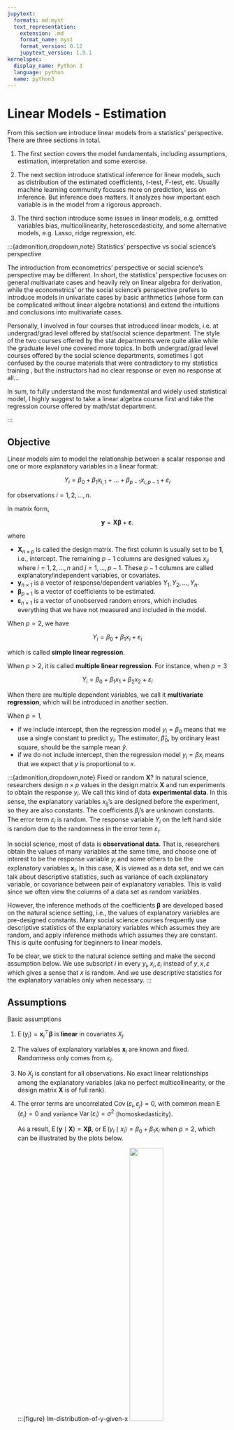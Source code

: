 ```yaml
---
jupytext:
  formats: md:myst
  text_representation:
    extension: .md
    format_name: myst
    format_version: 0.12
    jupytext_version: 1.9.1
kernelspec:
  display_name: Python 3
  language: python
  name: python3
---
```


# Linear Models - Estimation

From this section we introduce linear models from a statistics’ perspective. There are three sections in total.

1. The first section covers the model fundamentals, including assumptions, estimation, interpretation and some exercise.

2. The next section introduce statistical inference for linear models, such as distribution of the estimated coefficients, $t$-test, $F$-test, etc. Usually machine learning community focuses more on prediction, less on inference. But inference does matters. It analyzes how important each variable is in the model from a rigorous approach.

3. The third section introduce some issues in linear models, e.g. omitted variables bias, multicollinearity, heteroscedasticity, and some alternative models, e.g. Lasso, ridge regression, etc.


:::{admonition,dropdown,note} Statistics’ perspective vs social science’s perspective

The introduction from econometrics’ perspective or social science’s perspective may be different. In short, the statistics’ perspective focuses on general multivariate cases and heavily rely on linear algebra for derivation, while the econometrics’ or the social science’s perspective prefers to introduce models in univariate cases by basic arithmetics (whose form can be complicated without linear algebra notations) and extend the intuitions and conclusions into multivariate cases.

Personally, I involved in four courses that introduced linear models, i.e. at undergrad/grad level offered by stat/social science department. The style of the two courses offered by the stat departments were quite alike while the graduate level one covered more topics. In both undergrad/grad level courses offered by the social science departments, sometimes I got confused by the course materials that were contradictory to my statistics training , but the instructors had no clear response or even no response at all...

In sum, to fully understand the most fundamental and widely used statistical model, I highly suggest to take a linear algebra course first and take the regression course offered by math/stat department.

:::




## Objective

Linear models aim to model the relationship between a scalar response and one or more explanatory variables in a linear format:

$$Y_i  = \beta_0 + \beta_1 x_{i,1} + \ldots + \beta_{p-1} x_{i,p-1}  + \varepsilon_i $$

for observations $i=1, 2, \ldots, n$.

In matrix form,

$$
\boldsymbol{y} = \boldsymbol{X} \boldsymbol{\beta} + \boldsymbol{\varepsilon}.
$$

where
- $\boldsymbol{X}_{n\times p}$ is called the design matrix. The first column is usually set to be $\boldsymbol{1}$, i.e., intercept. The remaining $p-1$ columns are designed values $x_{ij}$ where $i = 1, 2, \ldots, n$ and $j=1, \ldots, p-1$. These $p-1$ columns are called explanatory/independent variables, or covariates.
- $\boldsymbol{y}_{n \times 1}$ is a vector of response/dependent variables $Y_1, Y_2, \ldots, Y_n$.
- $\boldsymbol{\beta}_{p \times 1}$ is a vector of coefficients to be estimated.
- $\boldsymbol{\varepsilon}_{n \times 1}$ is a vector of unobserved random errors, which includes everything that we have not measured and included in the model.

When $p=2$, we have

$$
Y_i = \beta_0 + \beta_1 x_i + \varepsilon_i
$$

which is called **simple linear regression**.

When $p>2$, it is called **multiple linear regression**. For instance, when $p=3$

$$
Y_i = \beta_0 + \beta_1 x_1 + \beta_2 x_2 + \varepsilon_i
$$

When there are multiple dependent variables, we call it **multivariate regression**, which will be introduced in another section.

When $p=1$,

- if we include intercept, then the regression model $y_i = \beta_0$ means that we use a single constant to predict $y_i$. The estimator, $\hat{\beta}_0$, by ordinary least square, should be the sample mean $\hat{y}$.
- if we do not include intercept, then the regression model $y_i = \beta x_i$ means that we expect that $y$ is proportional to $x$.

:::{admonition,dropdown,note} Fixed or random $\boldsymbol{X}$?
In natural science, researchers design $n\times p$ values in the design matrix $\boldsymbol{X}$ and run experiments to obtain the response $y_i$. We call this kind of data **experimental data**. In this sense, the explanatory variables $x_{ij}$’s are designed before the experiment, so they are also constants. The coefficients $\beta_j$’s are unknown constants. The error term $\varepsilon_i$ is random. The response variable $Y_i$ on the left hand side is random due to the randomness in the error term $\varepsilon_i$.

In social science, most of data is **observational data**. That is, researchers obtain the values of many variables at the same time, and choose one of interest to be the response variable $y_i$ and some others to be the explanatory variables $\boldsymbol{x}_i$. In this case, $\boldsymbol{X}$ is viewed as a data set, and we can talk about descriptive statistics, such as variance of each explanatory variable, or covariance between pair of explanatory variables. This is valid since we often view the columns of a data set as random variables.

However, the inference methods of the coefficients $\boldsymbol{\beta}$ are developed based on the natural science setting, i.e., the values of explanatory variables are pre-designed constants. Many social science courses frequently use descriptive statistics of the explanatory variables which assumes they are random, and apply inference methods which assumes they are constant. This is quite confusing for beginners to linear models.

To be clear, we stick to the natural science setting and make the second assumption below. We use subscript $i$ in every $y_i, x_i, \varepsilon_i$ instead of $y, x, \varepsilon$ which gives a sense that $x$ is random. And we use descriptive statistics for the explanatory variables only when necessary.
:::

## Assumptions

Basic assumptions

1.  $\operatorname{E}\left( y_i \right) = \boldsymbol{x}_i ^\top \boldsymbol{\beta}$ is **linear** in covariates $X_j$.

2.  The values of explanatory variables $\boldsymbol{x}_i$ are known and fixed. Randomness only comes from $\varepsilon_i$.

3.  No $X_j$ is constant for all observations. No exact linear relationships among the explanatory variables (aka no perfect multicollinearity, or the design matrix $\boldsymbol{X}$ is of full rank).

4.  The error terms are uncorrelated $\operatorname{Cov}\left( \varepsilon_i, \varepsilon_j \right)= 0$, with common mean $\operatorname{E}\left( \varepsilon_i \right) = 0$ and variance $\operatorname{Var}\left( \varepsilon_i \right) = \sigma^2$ (homoskedasticity).

    As a result, $\operatorname{E}\left( \boldsymbol{y} \mid \boldsymbol{X} \right) = \boldsymbol{X} \boldsymbol{\beta}$, or $\operatorname{E}\left( y_i \mid x_i \right) = \beta_0 + \beta_1 x_i$ when $p=2$, which can be illustrated by the plots below.

    :::{figure} lm-distribution-of-y-given-x
    <img src="../imgs/lm-cond-distribution.png" width = "40%" alt=""/>

    Distributions of $y$ given $x$ \[Meyer 2021\]
    :::

    :::{figure} lm-observation-of-y-given-x
    <img src="../imgs/lm-xyplane-dots.png" width = "50%" alt=""/>

    Observations of $y$ given $x$ \[Meyer 2021\]
    :::

    To predict $\hat{y}_i$, we just use $\hat{y}_i = \boldsymbol{x}_i ^\top \hat{\boldsymbol{\beta}}$ .

5.  The error terms are independent and follow Gaussian distribution $\varepsilon_i \overset{\text{iid}}{\sim}N(0, \sigma^2)$, or $\boldsymbol{\varepsilon} \sim N_n (\boldsymbol{0} , \sigma^2 \boldsymbol{I} _n)$.

    As a result, we have $Y_i \sim N(\boldsymbol{x}_i ^\top \boldsymbol{\beta} , \sigma^2 )$ or $\boldsymbol{y} \sim N_n(\boldsymbol{X} \boldsymbol{\beta} , \sigma^2 \boldsymbol{I} _n)$

These assumptions are used for different objectives. The first 3 assumptions are the base, and in additiona to them,
- derivation of $\hat{\boldsymbol{\beta}}$ by least squares uses no more assumptions.
- derivation of $\hat{\boldsymbol{\beta}}$ by maximal likelihood uses assumptions 4 and 5.
- derivation of $\operatorname{E}\left( \hat{\boldsymbol{\beta}} \right)$ uses $\operatorname{E}\left( \varepsilon_i \right) = 0$ in 4.
- derivation of $\operatorname{Var}\left( \hat{\boldsymbol{\beta}} \right)$ uses 1, 2, $\operatorname{Cov}\left( \varepsilon_i, \varepsilon_j \right) = 0$ and $\operatorname{Var}\left( \epsilon_i \right) = \sigma^2$ in 4.
- proof of Gaussian-Markov Theorem (BLUE) uses 4.
- derivation of the distribution of $\hat{\boldsymbol{\beta} }$ uses 4 and 5.

:::{admonition,dropdown,note} Zero conditional mean assumption
In some social science or econometrics courses, they follow the “Gauss-Markov assumptions” that are roughly the same to the assumptions, but in different formats. One of them is zero conditional mean assumption.

In general, it says

$$
\operatorname{E}\left( \varepsilon \mid x_1, x_2, \ldots, x_p\right) = 0
$$

For $p=2$, it is

$$\operatorname{E}\left( \varepsilon \mid x  \right) = 0$$

which (in their setting) implies

$$\begin{align}
\operatorname{E}\left( \varepsilon \right)
&= \operatorname{E}\left( \operatorname{E}\left( \varepsilon \mid x \right) \right)\\
&= 0\\
\operatorname{Cov}\left( \varepsilon, x \right)
&= \operatorname{E}\left( \varepsilon x \right) - \operatorname{E}\left( \varepsilon \right)\operatorname{E}\left( x \right)\\
&= \operatorname{E}\left( \operatorname{E}\left( \varepsilon x \mid x \right) \right)- 0 \times \operatorname{E}\left( x \right)\\
&= \operatorname{E}\left( x \operatorname{E}\left( \varepsilon \mid x \right) \right) \\
&= 0
\end{align}$$

Then they these two corollaries are used for [estimation](lm-estimation-by-assumpation).

As discussed above, in their setting $x$ is random (at this stage), so they use notations such as $\operatorname{E}\left( \varepsilon \mid x \right)$ and $\operatorname{Cov}\left( x, \varepsilon \right)$. It also seems that they view $\varepsilon$ as an “overall” measure of random error, instead of $\varepsilon_i$ for specific $i$ in the natural science setting. But they can mean so by using the conditional notation $\operatorname{E}\left( \varepsilon \mid x \right)$.
:::

## Estimation

We introduce various methods to estimate the parameters $\boldsymbol{\beta}$ and $\sigma^2$.

### Ordinary Least Squares

The most common way is to estimate the parameter $\hat{\boldsymbol{\beta}}$ by minimizing the sum of squared errors $\sum_i(y_i-\hat{y}_i)^2$.

```{margin} A note on substitution
We substitute the predicted $\hat{\boldsymbol{y} }$ by $\boldsymbol{X} \boldsymbol{\beta}$. The $\boldsymbol{\beta}$ here just means a variable in the optimization problem, not the unknown constant coefficients in our model.
```

$$\begin{align}
\hat{\boldsymbol{\beta}} &= \underset{\boldsymbol{\beta} }{\mathrm{argmin}} \, \left\Vert \boldsymbol{y}  - \hat{\boldsymbol{y}}  \right\Vert ^2 \\
&= \underset{\boldsymbol{\beta} }{\mathrm{argmin}} \, \left\Vert \boldsymbol{y}  - \boldsymbol{X}  \boldsymbol{\beta}  \right\Vert ^2 \\
\end{align}$$

The gradient w.r.t. $\boldsymbol{\beta}$ is

$$\begin{align}
\nabla_{\boldsymbol{\beta}} &= -2 \boldsymbol{X}  ^\top (\boldsymbol{y} - \boldsymbol{X} \boldsymbol{\beta} )  \\
&\overset{\text{set}}{=} \boldsymbol{0}
\end{align}$$

Hence, we have

$$
\boldsymbol{X} ^\top \boldsymbol{X} \boldsymbol{\beta} = \boldsymbol{X} ^\top \boldsymbol{y}
$$

This linear system is called the **normal equation**.

The closed form solution is

$$\hat{\boldsymbol{\beta}} = \left( \boldsymbol{X} ^\top \boldsymbol{X}   \right)^{-1}\boldsymbol{X} ^\top  \boldsymbol{y}  $$


Note that $\hat{\boldsymbol{\beta}}=(\boldsymbol{X} ^\top \boldsymbol{X} ) ^{-1} \boldsymbol{X}^\top \boldsymbol{y}$ is a random variable, since it is a linear combination of the random vector $\boldsymbol{y}$. This means that, keeping $\boldsymbol{X}$ fixed, repeat the experiment, we will probably get different response values $\boldsymbol{y}$, and hence different $\hat{\boldsymbol{\beta}}$. As a result, there is a sampling distribution of $\hat{\boldsymbol{\beta}}$, and we can find its mean, variance, and conduct hypothesis testing.


::::{admonition,dropdown,tip} View least squares as projection
Substitute the solve $\hat{\boldsymbol{\beta}}$ into the prediction $\hat{\boldsymbol{y}}$ we have


$$
\hat{\boldsymbol{y}} = \boldsymbol{X} \hat{\boldsymbol{\beta}} = \underbrace {\boldsymbol{X} (\boldsymbol{X} ^\top \boldsymbol{X} ) ^{-1} \boldsymbol{X} ^\top}_{\boldsymbol{H}} \boldsymbol{y}
$$

Here $\boldsymbol{H}$ is a projection matrix onto the column space (image) of $\boldsymbol{X}$. Recall that a projection matrix onto the column span of a matrix $\boldsymbol{X}$ has the form $\boldsymbol{P} _{\operatorname{col}(\boldsymbol{X} )} = \boldsymbol{X} \boldsymbol{X} ^\dagger$ where $\boldsymbol{X} ^\dagger =  (\boldsymbol{X} ^\top \boldsymbol{X} ) ^{-1} \boldsymbol{X} ^\top$ is the pseudo inverse of $\boldsymbol{X}$.

Essentially, we are trying to find a vector $\hat{\boldsymbol{y}}$ in the column space of the data matrix $\boldsymbol{X}$ that is as close to $\boldsymbol{y}$ as possible, and the closest one is just the projection of $\boldsymbol{y}$ onto $\operatorname{col}(\boldsymbol{X})$, which is $\boldsymbol{H}\boldsymbol{y}$. The distance is measured by the norm $\left\| \boldsymbol{y} - \hat{\boldsymbol{y}}  \right\|$, which is the squared root of sum of squared errors. Note that $\boldsymbol{y} - \hat{\boldsymbol{y}} = (\boldsymbol{I} - \boldsymbol{H} ) \boldsymbol{y} \in \operatorname{col}(\boldsymbol{X}) ^ \bot$ since $\boldsymbol{I} - \boldsymbol{H} = \boldsymbol{I}  - \boldsymbol{P}_{\operatorname{col}(\boldsymbol{X}) } = \boldsymbol{P}_{\operatorname{col}(\boldsymbol{X}) ^ \bot}$ is the projection matrix onto the orthogonal complement $\operatorname{col}(\boldsymbol{X}) ^ \bot$.

:::{figure} lm-projection
<img src="../imgs/lm-projection.png" width = "50%" alt=""/>

Least squares as a projection [[Gold 2017]](https://waterprogramming.wordpress.com/2017/05/12/an-introduction-to-econometrics-part-1-classical-ordinary-least-squares-regression/)
:::

::::


:::{admonition,dropdown,note} Solving the linear system by software
Computing software use specific functions to solve the normal equation $\boldsymbol{X} ^\top \boldsymbol{X} \boldsymbol{\beta} = \boldsymbol{X} ^\top \boldsymbol{y}$ for $\boldsymbol{\beta}$, instead of using the inverse $(\boldsymbol{X} ^\top \boldsymbol{X}) ^{-1}$ directly which can be slow and numerically unstable. For instance, one can use QR factorization of $X$,

$$
\boldsymbol{X} = \boldsymbol{Q} \left[\begin{array}{l}
\boldsymbol{R}_{p \times p}  \\
\boldsymbol{0}_{(n-p) \times p}
\end{array}\right]
$$

Hence,

$$
\begin{aligned}
\| \boldsymbol{y} - \boldsymbol{X}  \boldsymbol{\beta}  \|^{2}
&=\left\|\boldsymbol{Q} ^{\top} \boldsymbol{y}  - \boldsymbol{Q} ^\top \boldsymbol{X} \boldsymbol{\beta}  \right\|^{2} \\
&=\left\|\left(\begin{array}{c}
\boldsymbol{f}  \\
\boldsymbol{r}
\end{array}\right)-\left(\begin{array}{c}
\boldsymbol{R} \boldsymbol{\beta}  \\
\boldsymbol{0}
\end{array}\right)\right\|^{2} \\
&=\|\boldsymbol{f} - \boldsymbol{R} \boldsymbol{\beta} \|^{2}+\|\boldsymbol{r} \|^{2}
\end{aligned}
$$

Finally

$$
\boldsymbol{\beta} = \boldsymbol{R} ^{-1} \boldsymbol{f}
$$
:::




An unbiased estimator of the error variance $\sigma^2 = \operatorname{Var}\left( \varepsilon \right)$ is (to be discussed \[later\])

$$
\hat{\sigma}^2 = \frac{\left\Vert \boldsymbol{y} - \boldsymbol{X} \hat{\boldsymbol{\beta}} \right\Vert ^2}{n-p}
$$

When $p=2$, we have

$$\hat{\beta}_0, \hat{\beta}_1 =  \underset{\beta_0, \beta_1 }{\mathrm{argmin}} \, \sum_i \left( y_i - \beta_0 - \beta_1 x_i \right)^2$$

Differentiation w.r.t. $\beta_1$ gives

$$
- 2\sum_i (y_i - \beta_0 - \beta_1 x_i) x_i = 0
$$

Differentiation w.r.t. $\beta_0$ gives

$$
- 2\sum_i (y_i - \beta_0 - \beta_1 x_i) = 0
$$

Solve the system of the equations, we have

$$\begin{align}
\hat{\beta}_{1} &=\frac{\sum_{i=1}^{n}\left(x_{i}-\bar{x}\right)\left(y_{i}-\bar{y}\right)}{\sum_{i=1}^{n}\left(x_{i}-\bar{x}\right)^{2}} \\
\hat{\beta}_{0} &=\bar{y}-\hat{\beta}_{1} \bar{x}
\end{align}$$

The expression for $\hat{\beta}_0$ implies that the fitted line cross the sample mean point $(\bar{x}, \bar{y})$.

Moreover,

$$
\hat{\sigma}^2 = \frac{1}{n-2} \sum_i \hat\varepsilon_i^2
$$

where $\hat\varepsilon_i = y_i - \hat{\beta}_0 - \hat{\beta}_1 x_i$.

:::{admonition,note} Minimizing mean squared error
The objective function, **sum of squared errors**,

$$
\left\Vert \boldsymbol{y}  - \boldsymbol{X}  \boldsymbol{\beta}  \right\Vert ^2 = \sum_i \left( y_i - \boldsymbol{x}_i ^\top \boldsymbol{\beta} \right)^2
$$

can be replaced by **mean squared error**,

$$
\frac{1}{n} \sum_i \left( y_i - \boldsymbol{x}_i ^\top \boldsymbol{\beta} \right)^2
$$

and the results are the same.
:::




(lm-estimation-by-assumpation)=
### By Assumptions

In some social science courses, the estimation is done by using the assumptions

- $\operatorname{E}\left( \varepsilon \right) = 0$
- $\operatorname{E}\left( \varepsilon \mid X \right) = 0$

The first one gives

$$
\frac{1}{n}  \sum_{i=1}^{n}\left(y_{i}-\hat{\beta}_{0}-\hat{\beta}_{1} x_{i}\right)=0
$$

The second one gives

$$\begin{align}
\operatorname{Cov}\left( X, \varepsilon \right)
&= \operatorname{E}\left( X \varepsilon \right) - \operatorname{E}\left( X \right) \operatorname{E}\left( \varepsilon \right) \\
&= \operatorname{E}\left[ \operatorname{E}\left( X \varepsilon \mid X \right) \right] - \operatorname{E}\left(  X \right)\operatorname{E}\left[ \operatorname{E}\left( \varepsilon \mid X\right) \right]\\
&= \operatorname{E}\left[ X \operatorname{E}\left( \varepsilon \mid X \right) \right] - \operatorname{E}\left(  X \right)\operatorname{E}\left[ \operatorname{E}\left( \varepsilon \mid X\right) \right]\\
&= 0
\end{align}$$

which gives

$$
\frac{1}{n}  \sum_{i=1}^{n} x_{i}\left(y_{i}-\hat{\beta}_{0}-\hat{\beta}_{1} x_{i}\right)=0
$$

Therefore, we have the same normal equations to solve for $\hat{\beta}_0$ and $\hat{\beta}_1$.



:::{admonition,warning} Warning

Estimation by the two assumptions derived from the zero conditional mean assumption can be problematic. Consider a model without intercept $y_i = \beta x_i + \varepsilon_i$. Fitting by OLS, we have only ONE first order condition

$$
\sum_{i=1}^{n} x_{i}\left(y_{i}-\hat{\beta}_{1} x_{i}\right)=0
$$

If we fit by assumptions, then in addition to the condition above, the first assumption $\operatorname{E}\left( \varepsilon \right) = 0$ also gives

$$
 \sum_{i=1}^{n}\left(y_{i}-\hat{\beta}_{1} x_{i}\right)=0
$$

These two conditions may not hold at the same time.
:::


### Maximum Likelihood

biased. TBD.

### Gradient Descent

TBD.

## Interpretation


### Value of Estimated Coefficients

```{margin} Non-linear term in linear models.
"Linear" model is linear in predictors. A predictor can be a non-linear feature of inputs $x_1, \ldots, x_p$, say $x_1^2, ln^{x_1}, x_1 x_2, $ etc.
```

1. For a model in a standard form,

    - $\beta_j$ is the expected change in the value of the response variable $y$ if the value of the covariate $x_j$ increases by 1, holding other covariates fixed, aka *ceteris paribus*.

        :::{admonition,warning} Warning
        Sometimes other covariates is unlikely to be fixed as we increase $x_j$, and in these cases the *ceteris paribus* interpretation is not appropriate. So for interpretation purpose, don’t include

        - multiple measures of the same economic concept,
        - intermediate outcomes or alternative forms of the dependent variable
        :::

    - $\beta_0$ is the expected value of the response variable $y$ if all covariates have values of zero.

1. If the covariate is an interaction term, for instance,

    $$
    Y = \beta_0 + \beta_1 x_1 + \beta_2 x_2 + \beta_{12} x_1 x_2 + \varepsilon
    $$

    Then $(\hat{\beta}_1 + \hat{\beta}_{12}x_2)$ can be interpreted as the estimated effect of one unit change in $x_1$ on $Y$ given a fixed value $x_2$. Usually $x_2$ is an dummy variable, say gender.

    In short, we build this model because we believe the effect of $x_1$ on $Y$ depends on $x_2$.

    Often higher-order interactions are added after lower-order interactions are included.


1. For polynomial covariates, say,

    $$
    Y = \beta_0 + \beta_1 x_1 + \beta_2 x_1^2 + \beta_{3} x_1^3 + \varepsilon
    $$

    the interpretation of the marginal effect of $x_1$ is simply the partial derivative $\beta_1 + 2\beta_2 x_1 + 3 \beta_3 x_1^2$. We build such model because the plot suggests a non-linear relation between $Y$ and $x_1$, or we believe the effect of $x_1$ on $Y$ depends on the value of $x_1$. Note in this case the effect can change sign.


1. For a model that involves log, we need some approximation.

    - $Y = \beta_0 + \beta_1 \ln(x) + \mu$

        $$\begin{aligned}
        \ln(1+0.01)&\approx 0.01\\
        \Rightarrow \quad \ln(x + 0.01x) &\approx \ln(x)  + 0.01 \quad \forall x\\
        \end{aligned}$$

        Hence, $0.01x$ change in $x$, or $1\%$ change in $x$, is associated with $0.01\beta_1$ change in value of $Y$.

    - $\ln(Y) = \beta_0 + \beta_1 x + \mu$

        $$\begin{aligned}
        Y ^\prime
        &= \exp(\beta_0 + \beta_1 (x + 1) + \varepsilon)   \\
        &= \exp(\beta_0 + \beta_1 + \varepsilon) \exp(\beta_1)  \\
        &\approx Y (1 + \beta_1) \quad \text{if $\beta_1$ is close to 0}  \\
        \end{aligned}$$

        Hence, $1$ unit change in $x$ is associated with $100\beta_1 \%$ change in $Y$.

    - $\ln(Y) = \beta_0 + \beta_1 \ln(x) + \mu$

        $$\begin{aligned}
        Y ^\prime
        &= \exp(\beta_0 + \beta_1 \ln(x + 0.01x) + \varepsilon)   \\
        &\approx \exp(\beta_0 + \beta_1 (\ln(x) + 0.01) + \varepsilon)   \\
        &= \exp(\beta_0 + \beta_1 \ln(x) + \varepsilon)\exp(0.01\beta_1)   \\
        &\approx Y (1 + 0.01\beta_1) \quad \text{if $0.01\beta_1$ is close to 0}  \\
        \end{aligned}$$

        Hence, $1\%$ change in $x$ is associated with $\beta_1 \%$ change in $Y$, i.e. $\beta_1$ measures **elasticity**.



      :::{admonition,note} When to use log?

      Log is often used

      - when the variable has a right skewed distribution, e.g. wages, prices

      - to reduce heteroskedasticity

      not used when

      - the variable has negative values

      - the variable are in percentages or proportions (hard to interpret)

      Also note that logging can change significance tests.

      :::



``` {warning}
Linear regression models only reveal linear associations between the response variable and the independent variables. But association does not imply causation. Simple example: in SLR, regress $X$ over $Y$, the coefficient has same sign and significance, but causation cannot be reversed.

Only when the data is from a randomized controlled trial, correlation will imply causation.
```

We can measure if a coefficient is statistically significant by [$t$-test](lm-t-test).




### $R$-squared

We will introduce $R$-squared in detail in next section.

Definition ($R$-squared)
: $R$-squared is a statistical measure that represents the **proportion of the variance** for a dependent variable that’s **explained** by an independent variable or variables in a regression model.

$$
R^2 = \frac{\sum (\hat{y}_i - \bar{y})^2}{\sum (y_i - \bar{y})^2}
$$

### Partialling Out Explanation for MLR

We can interpret the coefficients in multiple linear regression from “partialling out” perspective.

When $p=3$, i.e.,

$$
\hat{y}=\hat{\beta}_{0}+\hat{\beta}_{1} x_{1}+\hat{\beta}_{2} x_{2}
$$

We can obtain $\hat{\beta}_1$ by the following three steps

1.  regress $x_1$ over $x_2$ and obtain

    $$\hat{x}_{1}=\hat{\gamma}_{0}+\hat{\gamma}_{1} x_{2}$$

2.  compute the residuals $\hat{u}_{1}$ in the above regression

    $$
     \hat{u}_{i} = x_{1i} - \hat{x}_{1i}
     $$

3.  regress $y$ on the the residuals $\hat{u}_{1}$, and the estimated coefficient equals the required coefficient.

    $$\begin{align}
     \hat{y}
     &=\hat{\alpha}_{0}+\hat{\alpha}_{1} \hat{u} \\
     \hat{\alpha}_{1}
     &= \frac{\sum (\hat{u}_i - \bar{\hat{u}}_i)(y_i - \bar{y})}{\sum (\hat{u}_i - \bar{\hat{u}}_i)^2} \\
     &= \frac{\sum \hat{u}_{i}y_i}{\sum \hat{u}_{i}^2} \qquad \because \bar{\hat{u}}_i = 0\\
     &\overset{\text{claimed}}{=} \hat{\beta}_1
     \end{align}$$

In this approach, $\hat{u}$ is interpreted as the part in $x_1$ that cannot be predicted by $x_2$, or is uncorrelated with $x_2$. We then regress $y$ on $\hat{u}$, to get the effect of $x_1$ on $y$ after $x_2$ has been “partialled out”.





## Exercise

SLR stands for simple linear regression $y_i = \beta_0 + \beta_1 x_i + \varepsilon_i $

1. *In SLR, can you compute $\hat{\beta}_1$ from correlation $r_{X,Y}$ and standard deviations $s_X$ and $s_Y$?*

    :::{admonition,dropdown,seealso} *Solution*

    In SLR, we can see from the solution

    $$\begin{align}
    \hat{\beta}_{1} &=\frac{\sum_{i=1}^{n}\left(x_{i}-\bar{x}\right)\left(y_{i}-\bar{y}\right)}{\sum_{i=1}^{n}\left(x_{i}-\bar{x}\right)^{2}}
    \end{align}$$

    that

    $$\begin{align}
    \hat{\beta}_1 &= \frac{\widehat{\operatorname{Cov}}\left( Y, X \right)}{\widehat{\operatorname{Var}}\left( X \right)}  \\
    &= r_{X,Y} \frac{s_Y}{s_X}
    \end{align}$$

    Thus, the slope has the same sign with the correlation $r_{X,Y}$, and equals to the correlation times a ratio of the sample standard deviations of the dependent variable over the independent variable.

    Once can see that the magnitude of $\hat\beta_1$ increases with the magnitude of $r_{X,Y}$ and $s_Y$, and decreases with $s_X$, holding others fixed.

    :::

2. *In SLR, can you compute $\bar{y}$ given $\hat{\beta}_0,\hat{\beta}_1$ and $\bar{x}$?*

    :::{admonition,dropdown,seealso} *Solution*

    Since $\hat{\beta}_{0} =\bar{y}-\hat{\beta}_{1} \bar{x}$, we have $\bar{y} = \hat{\beta}_{0} + \hat{\beta}_{1} \bar{x}$, i.e. the regression line always goes through the mean $(\bar{x}, \bar{y})$ of the sample.

    This also hold for multiple regression, by the first order condition w.r.t. $\beta_0$.

    :::

3. *What if the mean of the error term is not zero? Can you write down an equivalent model?*

    :::{admonition,dropdown,seealso} *Solution*

    If $\operatorname{E}\left( \varepsilon \right) = \mu_\varepsilon \ne 0$, we can just denote $\varepsilon = \mu_\varepsilon + v$, where $v$ is a new error term with zero mean. Our model becomes

    $$
    y_i = (\beta_0 + \mu_\varepsilon) + \beta_1 x_1 + v
    $$

    where $(\beta_0 + \mu_\varepsilon)$ is the new intercept. We can still apply the methods above to conduct estimation and inference.

    :::

1. *Assume the intercept $\beta_0$ in the model $y=\beta_0 + \beta_1 x + \varepsilon$ is zero. Find the OLS estimate for $\beta_1$, denoted $\tilde{\beta}$. Find its mean, variance, and compare them with those of the OLS estimate for $\beta_1$ when there is an intercept term.*

    :::{admonition,dropdown,seealso} *Solution*

    If there is no intercept, consider a simple case

    $$
    y_i = \beta x_i + \varepsilon_i
    $$

    Then by minimizing sum of squared errors

    $$
    \min \sum_i (y_i - \beta x_i)^2
    $$

    we have

    $$
    -2 \sum_i (y_i - \beta x_i) x_i = 0
    $$

    and hence,

    $$\begin{align}
    \tilde{\beta}
    &= \frac{\sum_i x_i y_i}{\sum_i x_i^2} \\
    &= \frac{\sum_i x_i (\beta x_i + \varepsilon_i)}{\sum_i x_i^2}\\
    &= \beta + \frac{\sum x_i \varepsilon_i}{\sum_i x_i^2}
    \end{align}$$

    Therefore, $\tilde{\beta}$ is still an unbiased estimator of $\beta$, while its variance is smaller than the variance calculated assuming the intercept is non-zero.

    $$
    \operatorname{Var}\left( \tilde{\beta} \right) = \frac{\sigma^2}{\sum x_i^2} \le  \frac{\sigma^2}{\sum (x_i - \bar{x})^2} = \operatorname{Var}\left( \hat{\beta}  \right)
    $$

    Hence, we conclude that

    - if the intercept is known to be zero, better use $\tilde\beta$ instead of $\hat\beta$, since the standard error of the $\tilde\beta$ is smaller, and both are unbiased.

    - If the true model has a non-zero intercept, then $\tilde\beta$ is biased for $\beta$, but it has a smaller variance, which brings a tradeoff of bias vs variance.

    :::

1. *What happen to $\beta$, its standard error, and its p-value, if we scale the $j$-th covariate $x_j$, or add a constant to $x_j$? How about if we change $Y$?*

    :::{admonition,dropdown,seealso} *Proof*

    In short, for an affine transformation on $x_j$ or $Y$, since the column space of $\boldsymbol{X}$ and the direction of $\boldsymbol{y}$ are unchanged, the overall fitting should be unchanged, such as $R^2$, $t$-test and $F-test$. The estimates (coefficients, residuals) may change.

    One can re-write the model and compare with the original one. Suppose the original model is

    $$
    Y = \beta_0 + \beta_1 x_1 + \ldots + \beta_j x_j + \varepsilon
    $$

    Let $x_j ^\prime = ax_j + b$, and let $\gamma_j$ be the new slope, $\gamma_0$ be the new intercept, and $u$ be the new error term.

    $$
    Y = \gamma_0 + \gamma_1 x_1 + \ldots + \gamma_j (ax_j + b) + u
    $$

    Comparing the two models, we obtain

    $$\begin{aligned}
    \gamma_j &= \frac{1}{a} \beta_j  \\
    \gamma_0 &= \beta_0 - \gamma_j b \\
    &= \beta_0 - \beta_j \frac{b}{a}  \\
    \end{aligned}$$

    Others slope and the error term are unchanged.

    The estimated variance becomes

    $$
    \widehat{Var}(\hat{\gamma}_j) = \hat{\sigma}^2 \frac{1}{1-R_j^2} \frac{1}{\sum (x ^\prime - \bar{x} ^\prime)^2} = \frac{1}{a^2}  \widehat{Var}(\hat{\beta}_j)
    $$

    Hence, the standard error is $\operatorname{se}(\hat{\gamma}_j) = \operatorname{se}(\hat{\beta}_j)$ and the $t$-test statistic is

    $$
    \frac{\hat{\gamma}_j}{\operatorname{se}(\hat{\gamma}_j) } = \frac{\beta_j/a}{\operatorname{se}(\hat{\beta}_j)/a}   =  \frac{\beta_j}{\operatorname{se}(\hat{\beta}_j)}
    $$

    which is unchanged as expected.

    For the case $Y ^\prime = c Y + d$, it is easy to write

    $$
    cY + d = \gamma_0 + \gamma_1 x_1 + \ldots + \gamma_j x_j + u
    $$

    and we have

    $$\begin{aligned}
    \gamma_j &= c \beta_j \quad \forall j\\
    \gamma_0 &= c \beta_0 + d\\
    \end{aligned}$$

    The residuals are scaled by $c$ such that the standard error is scaled by $c$ too. Finally, the $t$-test statistic remains unchanged.

    The takeaway is that, one can scale the variable to a proper unit for better interpretation.

    :::


1. *True or False: In SLR, exchange $X$ and $Y$, the new slope estimate equals the reciprocal of the original one*.

    :::{admonition,dropdown,seealso} *Solution*

    False.

    Since $\hat{\beta}_1 = r_{X,Y}\frac{s_Y}{s_X}$, the new slope estimate is $\hat{\gamma}_1 = r_{X,Y}\frac{s_X}{s_Y}$. We only have $\hat{\beta}_1 \hat{\gamma}_1 = r_{X,Y}^2 = R^2$. The last equality holds in SLR, see [proof](lm-rsquared).

    More analysis:

    - Since in this case $F$-test depends only on $R^2$ ([proof](lm-F-test)), then the $F$-test are the same.

    - Since in this case $F$-test is equivalent to $t$-test ([proof](lm-F-test)), the $t$-test for $\hat{\beta}_1$ and $\hat{\gamma}_1$ are the same.

    - Hence, we have

        $$
        \frac{\sqrt{\hat{\sigma}_1^2 / s_X^2}}{\sqrt{\hat{\sigma}_2^2 / s_Y^2}} =  \frac{\operatorname{se}(\hat{\beta}_1)}{\operatorname{se}(\hat{\gamma_1})} = \frac{\hat{\beta}_1}{\hat{\gamma_1}} = \frac{s_Y^2}{s_X^2}
        $$

        then

        $$
        \frac{\hat{\sigma}_1}{\hat{\sigma}_2} = \frac{s_Y}{s_X} = \sqrt{\frac{\hat{\beta}_1}{\hat{\gamma_1}}}
        $$

    :::


1. *True or False: if $\operatorname{Cov}\left( Y, X_j \right) = 0$ then $\beta_j= 0$?*

    :::{admonition,dropdown,seealso} *Solution*

    In SLR, this is true, but in MLR, this is generally not true. See [here](lm-rss-nonincreasing) for explanation.

    :::


1. *What affect estimation precision?*

    :::{admonition,dropdown,seealso} *Solution*

    Recall

    $$
    \begin{aligned}
    \operatorname{Var}\left(\hat{\beta}_{j}\right) &=\sigma^{2}\left[\left(\boldsymbol{X}^{\top} \boldsymbol{X}\right)^{-1}\right]_{[j, j]} \\
    &=\sigma^{2} \frac{1}{1-R_{j}^{2}} \frac{1}{\sum_{i}\left(x_{i j}-\bar{x}_{j}\right)^{2}}
    \end{aligned}
    $$

    -   The larger the error variance, $\sigma^2$, the larger the variance of the coefficient estimates.
    -   The larger the variability in the $x_i$, the smaller the variance.
    -   A larger sample size should decrease the variance.
    -   In multiple regression, reduce the linear relation between $X_j$ and other covariates (e.g. by orthogonal design) can decreases $R^2_{j}$, and hence decrease the variance.

    :::


1. To compare the effects of two variable $X_j, X_k$, can we say they have the same effect since the confidence interval of $\beta_j, \beta_k$ overlaps?

    :::{admonition,dropdown,seealso} *Solution*

    No, since

    - the two coefficients are probably correlated $\operatorname{Cov}\left( \boldsymbol{\beta} _j, \beta_k \right) \ne 0$
    - even if they are not correlated, we still need to find a pivot quantity for $\theta = \beta_j - \beta_k$ and conduct a hypothesis testing on $\theta=0$. See the [$t$-test section](lm-t-test).
    :::

1. *Does the partialling out method holds for $p \ge 3$*?

1. *How do you compare two linear models?*

    :::{admonition,dropdown,seealso} *Solution*
    - $F$-test if nested
    - $R$-squared if same number of covariates (essentially comparing $RSS$)
    - adjusted $R$-squared
    - Log-likelihood
    - out-of-sample prediction

    :::

1.  *What happens if you exclude a relevant regressor $X_j$?*

    :::{admonition,dropdown,seealso} *Solution*
    Assumes the word "relevant" here means $\hat{\beta}_j$ is significant.
    - lower fitting performance, i.e. RSS increases,
    - lower predicting performance since we exclude a good predictor
    - probably higher standard error $\operatorname{se}(\hat{\beta}_k)$ since $RSS$ increases (also need to look at how $1-R_k^2$ increases)
    - bias estimates of other covariates $\operatorname{E}\left( \hat{\beta}_k \right)$, if the omitted variable has linear relation with them ($\alpha_k \ne 0$)

    See detailed [discussion](lm-omit-variable).
    :::

1. *What happens if you include an irrelevant regressor $X_j$?*

    :::{admonition,dropdown,seealso} *Slution*
    Assume the word "irrelevant" means $\beta_j=0$.
    - slightly higher fitting performance since $RSS$ decreases
    - lower predicting performance, since we fit noise as a variable
    - probably higher standard error $\operatorname{se}(\hat{\beta}_k)$ since $(1-R_k^2)$ decreases (also need to look at how $RSS$ decreases)
    - will NOT bias estimates of other covariates $\operatorname{E}\left( \hat{\beta}_k \right)$, since $\beta_j=0$.

    See detailed [discussion](lm-add-variable).
    :::

1. *Describe missing data problems in linear regression*

    :::{admonition,dropdown,seealso} *Solution*

    - if completely at random, then it amounts to a smaller sample. larger standard error, but still unbiased.
    - if missing depends on values of $x$ (Exogenous Sample Selection)
      - if the true relation is linear, then no problem. still unbiased since the slope of the hyperplane is unchanged. the standard error changes inversely according to how $\operatorname{Var}\left( X \right)$ change.
      - if the true relation is not linear, then we will get quite different estimates
    - if missing depends on $Y$ (Endogenous sample selection)
      - if the true relation is linear, then we may have biased estimates.

    See detailed [discussion](lm-missing-values)

    :::

1. *Does $\boldsymbol{x}_{p} ^\top \boldsymbol{y} = 0 \Leftrightarrow \hat{\beta}_{p}=0$?*

    :::{admonition,dropdown,seealso} *Solution*

    In general NO. $\hat{\beta}_p = 0$ can be interpreted as $X_p$ has no explanatory power to $Y$ **given** other covariates. See detailed [discussion](lm-rss-nonincreasing).

    :::

1. Causal?

    313.qz1.q2

    TBD.

1. Add/Remove a Variable/Observation

    TBD

    Table summary.

    Rows: E(b), Var(b), RSS, TSS, R^2

